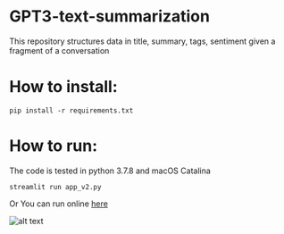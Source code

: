 # GPT3-text-summarization
This repository structures data in title, summary, tags, sentiment given a fragment of a conversation

# How to install:
<pre><code>pip install -r requirements.txt </code></pre>

# How to run:
The code is tested in python 3.7.8 and macOS Catalina

<pre><code>streamlit run app_v2.py </code></pre>

Or You can run online [here](https://share.streamlit.io/juan-csv/gpt3-text-summarization/app_v2.py)


![alt text](https://github.com/juan-csv/gpt3-text-summarization/blob/master/Media/app.gif)



